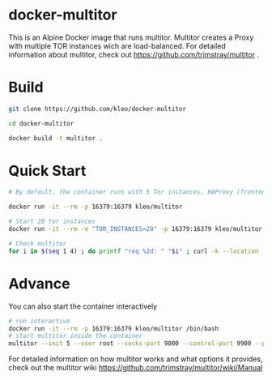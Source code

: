 # docker-multitor

This is an Alpine Docker image that runs multitor. Multitor creates a Proxy with multiple TOR instances wich are load-balanced. For detailed information about multitor, check out https://github.com/trimstray/multitor .

# Build

```bash
git clone https://github.com/kleo/docker-multitor

cd docker-multitor

docker build -t multitor .
```

# Quick Start

```bash
# By default, the container runs with 5 Tor instances, HAProxy (frontend) and Privoxy (broker), which implicate the load balancer. The proxy is set up with port 16379 and the container will be removed after use.

docker run -it --rm -p 16379:16379 kleo/multitor

# Start 20 tor instances
docker run -it --rm -e "TOR_INSTANCES=20" -p 16379:16379 kleo/multitor

# Check multitor
for i in $(seq 1 4) ; do printf "req %2d: " "$i" ; curl -k --location --proxy 127.0.0.1:16379 https://httpbin.org/ip ; done
```

# Advance

You can also start the container interactively

```bash
# run interactive
docker run -it --rm -p 16379:16379 kleo/multitor /bin/bash
# start multitor inside the container
multitor --init 5 --user root --socks-port 9000 --control-port 9900 --proxy privoxy --haproxy
```

For detailed information on how multitor works and what options it provides, check out the multitor wiki https://github.com/trimstray/multitor/wiki/Manual
